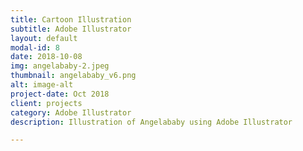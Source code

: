 ```yaml
---
title: Cartoon Illustration
subtitle: Adobe Illustrator
layout: default
modal-id: 8
date: 2018-10-08
img: angelababy-2.jpeg
thumbnail: angelababy_v6.png
alt: image-alt
project-date: Oct 2018
client: projects
category: Adobe Illustrator
description: Illustration of Angelababy using Adobe Illustrator

---
```

